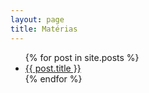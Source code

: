 ```yaml
---
layout: page
title: Matérias
---
```


<ul>
  {% for post in site.posts %}
    <li><a href="{{ post.url }}">{{ post.title }}</a></li>
  {% endfor %}
</ul>